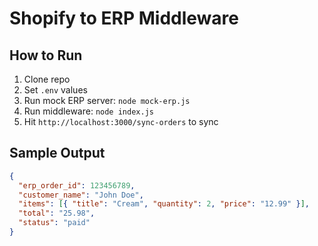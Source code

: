 # Shopify to ERP Middleware

## How to Run
1. Clone repo
2. Set `.env` values
3. Run mock ERP server: `node mock-erp.js`
4. Run middleware: `node index.js`
5. Hit `http://localhost:3000/sync-orders` to sync

## Sample Output
```json
{
  "erp_order_id": 123456789,
  "customer_name": "John Doe",
  "items": [{ "title": "Cream", "quantity": 2, "price": "12.99" }],
  "total": "25.98",
  "status": "paid"
}
